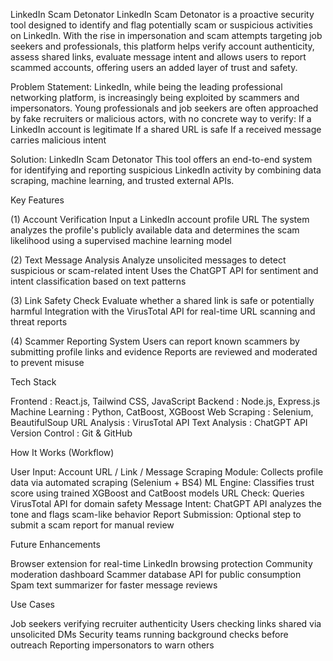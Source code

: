 LinkedIn Scam Detonator
LinkedIn Scam Detonator is a proactive security tool designed to identify and flag potentially scam or suspicious activities on LinkedIn. With the rise in impersonation and scam attempts targeting job seekers and professionals, this platform helps verify account authenticity, assess shared links, evaluate message intent and allows users to report scammed accounts, offering users an added layer of trust and safety.

Problem Statement: 
LinkedIn, while being the leading professional networking platform, is increasingly being exploited by scammers and impersonators. Young professionals and job seekers are often approached by fake recruiters or malicious actors, with no concrete way to verify:
If a LinkedIn account is legitimate
If a shared URL is safe
If a received message carries malicious intent

Solution: LinkedIn Scam Detonator
This tool offers an end-to-end system for identifying and reporting suspicious LinkedIn activity by combining data scraping, machine learning, and trusted external APIs.

Key Features

(1) Account Verification
Input a LinkedIn account profile URL
The system analyzes the profile's publicly available data and determines the scam likelihood using a supervised machine learning model

(2) Text Message Analysis
Analyze unsolicited messages to detect suspicious or scam-related intent
Uses the ChatGPT API for sentiment and intent classification based on text patterns

(3) Link Safety Check
Evaluate whether a shared link is safe or potentially harmful
Integration with the VirusTotal API for real-time URL scanning and threat reports

(4) Scammer Reporting System
Users can report known scammers by submitting profile links and evidence
Reports are reviewed and moderated to prevent misuse

Tech Stack

Frontend : React.js, Tailwind CSS, JavaScript
Backend : Node.js, Express.js
Machine Learning : Python, CatBoost, XGBoost
Web Scraping : Selenium, BeautifulSoup
URL Analysis : VirusTotal API
Text Analysis : ChatGPT API
Version Control : Git & GitHub

How It Works (Workflow)

User Input: Account URL / Link / Message
Scraping Module: Collects profile data via automated scraping (Selenium + BS4)
ML Engine: Classifies trust score using trained XGBoost and CatBoost models
URL Check: Queries VirusTotal API for domain safety
Message Intent: ChatGPT API analyzes the tone and flags scam-like behavior
Report Submission: Optional step to submit a scam report for manual review

Future Enhancements

Browser extension for real-time LinkedIn browsing protection
Community moderation dashboard
Scammer database API for public consumption
Spam text summarizer for faster message reviews

Use Cases

Job seekers verifying recruiter authenticity
Users checking links shared via unsolicited DMs
Security teams running background checks before outreach
Reporting impersonators to warn others
